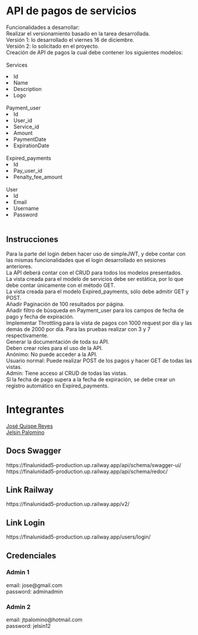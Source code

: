 <h1>API de pagos de servicios</h1>

Funcionalidades a desarrollar:<br/>
Realizar el versionamiento basado en la tarea desarrollada.<br/>
Versión 1: lo desarrollado el viernes 16 de diciembre.<br/>
Versión 2: lo solicitado en el proyecto.<br/>
Creación de API de pagos la cual debe contener los siguientes modelos:<br/><br/>
Services
<li>Id</li>
<li>Name</li>
<li>Description</li>
<li>Logo</li><br/>
Payment_user
<li>Id</li>
<li>User_id</li>
<li>Service_id</li>
<li>Amount</li>
<li>PaymentDate</li>
<li>ExpirationDate</li><br/>
Expired_payments
<li>Id</li>
<li>Pay_user_id</li>
<li>Penalty_fee_amount</li><br/>
User
<li>Id</li>
<li>Email</li>
<li>Username</li>
<li>Password</li><br/>
<h2>Instrucciones</h2>
Para la parte del login deben hacer uso de simpleJWT, y debe contar con las mismas funcionalidades que el login desarrollado en sesiones anteriores.<br/>
La API deberá contar con el CRUD para todos los modelos presentados.<br/>
La vista creada para el modelo de servicios debe ser estática, por lo que debe contar únicamente con el método GET.<br/>
La vista creada para el modelo Expired_payments, sólo debe admitir GET y POST.<br/>
Añadir Paginación de 100 resultados por página.<br/>
Añadir filtro de búsqueda en Payment_user para los campos de fecha de pago y fecha de expiración.<br/>
Implementar Throttling para la vista de pagos con 1000 request por día y las demás de 2000 por día. Para las pruebas realizar con 3 y 7 respectivamente.<br/>
Generar la documentación de toda su API.<br/>
Deben crear roles para el uso de la API.<br/>
Anónimo: No puede acceder a la API.<br/>
Usuario normal: Puede realizar POST de los pagos y hacer GET de todas las vistas.<br/>
Admin: Tiene acceso al CRUD de todas las vistas.<br/>
Si la fecha de pago supera a la fecha de expiración, se debe crear un registro automático en Expired_payments.<br/>

<h1> Integrantes </h1>
<a href="https://github.com/everyzzz/">José Quispe Reyes</a><br>
<a href="https://github.com/JelsinPalomino/">Jelsin Palomino</a><br>

<h2> Docs Swagger </h2>
https://finalunidad5-production.up.railway.app/api/schema/swagger-ui/<br>
https://finalunidad5-production.up.railway.app/api/schema/redoc/<br>

<h2> Link Railway </h2>
https://finalunidad5-production.up.railway.app/v2/

<h2> Link Login </h2>
https://finalunidad5-production.up.railway.app/users/login/ <br/>
<h2> Credenciales </h2>
<h3>Admin 1</h3>
email: jose@gmail.com<br/>
password: adminadmin<br/>
<h3>Admin 2</h3>
email: jtpalomino@hotmail.com<br/>
password: jelsin12<br/>
